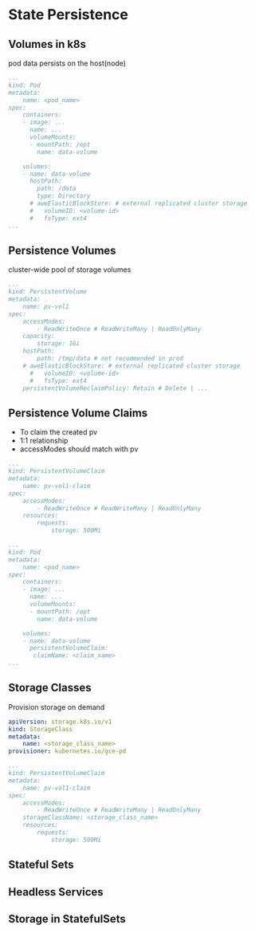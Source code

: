 # State Persistence

## Volumes in k8s
pod data persists on the host(node)
```yaml
...
kind: Pod
metadata:
    name: <pod_name>
spec:
    containers:
    - image: ...
      name: ...
      volumeMounts:
      - mountPath: /opt
        name: data-volume

    volumes:
    - name: data-volume
      hostPath:
        path: /data
        type: Directory
      # aweElasticBlockStore: # external replicated cluster storage
      #   volumeID: <volume-id>
      #   fsType: ext4
...
```

## Persistence Volumes
cluster-wide pool of storage volumes
```yaml
...
kind: PersistentVolume
metadata:
    name: pv-vol1
spec:
    accessModes:
        - ReadWriteOnce # ReadWriteMany | ReadOnlyMany
    capacity:
        storage: 1Gi
    hostPath:
        path: /tmp/data # not recommended in prod
    # aweElasticBlockStore: # external replicated cluster storage
      #   volumeID: <volume-id>
      #   fsType: ext4
    persistentVolumeReclaimPolicy: Retain # Delete | ...
```

## Persistence Volume Claims
- To claim the created pv
- 1:1 relationship
- accessModes should match with pv
```yaml
...
kind: PersistentVolumeClaim
metadata:
    name: pv-vol1-claim
spec:
    accessModes:
        - ReadWriteOnce # ReadWriteMany | ReadOnlyMany
    resources:
        requests:
            storage: 500Mi
```

```yaml
...
kind: Pod
metadata:
    name: <pod_name>
spec:
    containers:
    - image: ...
      name: ...
      volumeMounts:
      - mountPath: /opt
        name: data-volume

    volumes:
    - name: data-volume
      persistentVolumeClaim:
       claimName: <claim_name>
...
```

## Storage Classes
Provision storage on demand
```yaml
apiVersion: storage.k8s.io/v1
kind: StorageClass
metadata:
    name: <storage_class_name>
provisioner: kubernetes.io/gce-pd
```

```yaml
...
kind: PersistentVolumeClaim
metadata:
    name: pv-vol1-claim
spec:
    accessModes:
        - ReadWriteOnce # ReadWriteMany | ReadOnlyMany
    storageClassName: <storage_class_name>
    resources:
        requests:
            storage: 500Mi
```

## Stateful Sets
## Headless Services
## Storage in StatefulSets